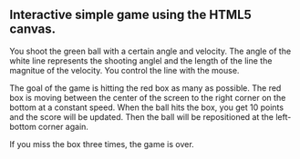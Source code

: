 <h2>Interactive simple game using the HTML5 canvas.</h2>

You shoot the green ball with a certain angle and velocity. The angle of the white line
represents the shooting anglel and the length of the line the magnitue of the velocity. You
control the line with the mouse. 

The goal of the game is hitting the red box as many as possible. The red box is moving between
the center of the screen to the right corner on the bottom at a constant speed. When the ball
hits the box, you get 10 points and the score will be updated. Then the ball will be repositioned
at the left-bottom corner again.

If you miss the box three times, the game is over.

